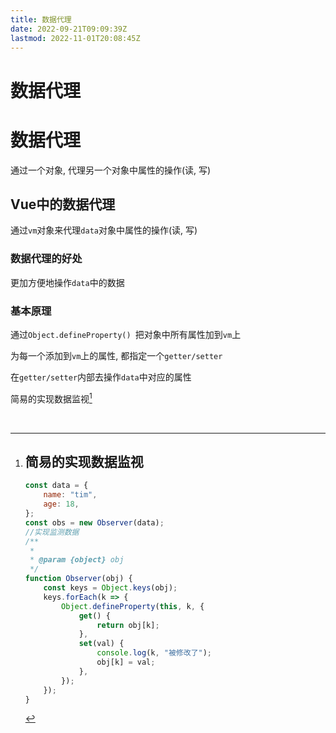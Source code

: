 ```yaml
---
title: 数据代理
date: 2022-09-21T09:09:39Z
lastmod: 2022-11-01T20:08:45Z
---
```


# 数据代理

# 数据代理

通过一个对象, 代理另一个对象中属性的操作(读, 写)

## Vue中的数据代理

通过`vm`对象来代理`data`对象中属性的操作(读, 写)

### 数据代理的好处

更加方便地操作`data`中的数据

### 基本原理

通过`Object.defineProperty() ​`​把对象中所有属性加到`vm`​上

为每一个添加到`vm`上的属性, 都指定一个`getter/setter`

在`getter/setter`内部去操作`data`中对应的属性

简易的实现数据监视[^1]

‍

[^1]: # 简易的实现数据监视

    ```js
    const data = {
        name: "tim",
        age: 18,
    };
    const obs = new Observer(data);
    //实现监测数据
    /**
     *
     * @param {object} obj
     */
    function Observer(obj) {
        const keys = Object.keys(obj);
        keys.forEach(k => {
            Object.defineProperty(this, k, {
                get() {
                    return obj[k];
                },
                set(val) {
                    console.log(k, "被修改了");
                    obj[k] = val;
                },
            });
        });
    }
    ```

